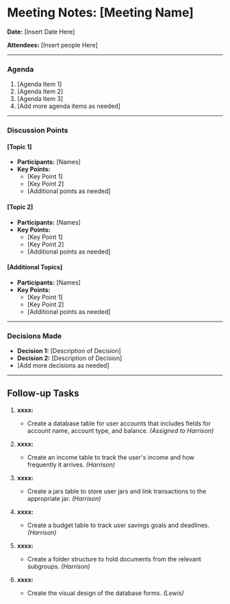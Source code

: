 # Meeting Notes: [Meeting Name]

**Date:** [Insert Date Here]

**Attendees:** [Insert people Here]

---

### Agenda

1. [Agenda Item 1]
2. [Agenda Item 2]
3. [Agenda Item 3]
4. [Add more agenda items as needed]

---

### Discussion Points

#### [Topic 1]

- **Participants:** [Names]
- **Key Points:**
  - [Key Point 1]
  - [Key Point 2]
  - [Additional points as needed]

#### [Topic 2]

- **Participants:** [Names]
- **Key Points:**
  - [Key Point 1]
  - [Key Point 2]
  - [Additional points as needed]

#### [Additional Topics]

- **Participants:** [Names]
- **Key Points:**
  - [Key Point 1]
  - [Key Point 2]
  - [Additional points as needed]

---

### Decisions Made

- **Decision 1:** [Description of Decision]
- **Decision 2:** [Description of Decision]
- [Add more decisions as needed]

---

## Follow-up Tasks

1. **xxxx:**
   - Create a database table for user accounts that includes fields for account name, account type, and balance. *(Assigned to Harrison)*

2. **xxxx:**
   - Create an income table to track the user's income and how frequently it arrives. *(Harrison)*

3. **xxxx:**
   - Create a jars table to store user jars and link transactions to the appropriate jar. *(Harrison)*

4. **xxxx:**
   - Create a budget table to track user savings goals and deadlines. *(Harrison)*

5. **xxxx:**
    - Create a folder structure to hold documents from the relevant subgroups. *(Harrison)*

6. **xxxx:**
    - Create the visual design of the database forms. *(Lewis)*
